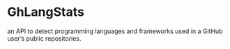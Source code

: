 # GhLangStats
an API to detect programming languages and frameworks used in a GitHub user’s public repositories.
